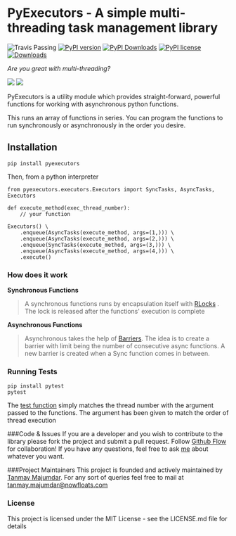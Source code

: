# PyExecutors - A simple multi-threading task management library




![Travis Passing](https://travis-ci.com/tanmay23235616/pyexecutors.svg?branch=master) 
[![PyPI version](https://badge.fury.io/py/pyexecutors.svg)](https://badge.fury.io/py/pyexecutors) 
[![PyPI Downloads](https://img.shields.io/pypi/dm/pyexecutors)](https://badge.fury.io/py/pyexecutors)
[![PyPI license](https://img.shields.io/pypi/l/ansicolortags.svg)](https://pypi.python.org/pypi/ansicolortags/)
 [![Downloads](https://pepy.tech/badge/pyexecutors)](https://pepy.tech/project/pyexecutors)



*Are you great with multi-threading?*

[![](https://api.gh-polls.com/poll/01DZM6ZQJE9TQYRE5YS86JAH1S/Yes)](https://api.gh-polls.com/poll/01DZM6ZQJE9TQYRE5YS86JAH1S/Yes/vote)
[![](https://api.gh-polls.com/poll/01DZM6ZQJE9TQYRE5YS86JAH1S/No)](https://api.gh-polls.com/poll/01DZM6ZQJE9TQYRE5YS86JAH1S/No/vote)
 
PyExecutors is a utility module which provides straight-forward, powerful functions for working with asynchronous python functions.
 
This runs an array of functions in series. You can program the functions to run synchronously or asynchronously in the order you desire. 


## Installation

`pip install pyexecutors`

Then, from a python interpreter 

```
from pyexecutors.executors.Executors import SyncTasks, AsyncTasks, Executors

def execute_method(exec_thread_number):
    // your function

Executors() \
    .enqueue(AsyncTasks(execute_method, args=(1,))) \
    .enqueue(AsyncTasks(execute_method, args=(2,))) \
    .enqueue(SyncTasks(execute_method, args=(3,))) \
    .enqueue(AsyncTasks(execute_method, args=(4,))) \
    .execute()

```

### How does it work

**Synchronous Functions**
> A synchronous functions runs by encapsulation itself with [RLocks](https://docs.python.org/2.0/lib/rlock-objects.html)
. The lock is released after the functions' execution is complete


**Asynchronous Functions**
> Asynchronous takes the help of [Barriers](https://docs.python.org/3/library/threading.html). The idea is to create a barrier with limit being the number of consecutive async functions.
> A new barrier is created when a Sync function comes in between. 

### Running Tests

```buildoutcfg
pip install pytest
pytest
```
The [test function](https://raw.githubusercontent.com/tanmay23235616/pyexecutors/master/pyexecutors/tests/test_executors.py) simply matches the thread number with the argument passed to the functions. 
The argument has been given to match the order of thread execution


###Code & Issues
If you are a developer and you wish to contribute to the library please fork the project and submit a pull request. 
Follow [Github Flow](https://help.github.com/en/github/collaborating-with-issues-and-pull-requests/github-flow) for collaboration! If you have any questions, feel free to ask [me](mailto:tanmay.majumdar@hotmail.com) about whatever you want. 

###Project Maintainers
This project is founded and actively maintained by [Tanmay Majumdar](https://github.com/tanmay23235616).
 For any sort of queries feel free to mail at [tanmay.majumdar@nowfloats.com](mailto:tanmay.majumdar@nowfloats.com)

### License

This project is licensed under the MIT License - see the LICENSE.md file for details




